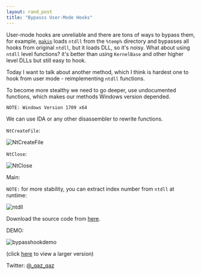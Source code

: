 ```yaml
---
layout: rand_post
title: "Bypasss User-Mode Hooks"
---
```


User-mode hooks are unreliable and there are tons of ways to bypass them, for example, [`makin`](https://github.com/secrary/makin) loads `ntdll` from the `%temp%` directory and bypasses all hooks from original `ntdll`, but it loads DLL, so it's noisy. What about using `ntdll` level functions? it's better than using `KernelBase` and other higher level DLLs but still easy to hook.

Today I want to talk about another method, which I think is hardest one to hook from user mode - reimplementing `ntdll` functions.

To become more stealthy we need to go deeper, use undocumented functions, which makes our methods Windows version depended.

`NOTE: Windows Version 1709 x64`

We can use IDA or any other disassembler to rewrite functions.

`NtCreateFile`:

![NtCreateFile](https://user-images.githubusercontent.com/16405698/36338625-8565857c-13ac-11e8-8135-3f1ea1046a54.PNG)

`NtClose`:

![NtClose](https://user-images.githubusercontent.com/16405698/36338624-853de38c-13ac-11e8-88bf-1544b0ccd838.PNG)

Main:

<script src="https://gist.github.com/anonymous/65fce3db8af2260edee9a26ccf3157d9.js"></script>

`NOTE:` for more stability, you can extract index number from `ntdll` at runtime:

![ntdll](https://user-images.githubusercontent.com/16405698/36371209-53beda4c-1559-11e8-9bbc-f07bb5f05978.PNG)


Download the source code from [here](https://github.com/secrary/sources_from_secrary_posts/tree/master/BypassUserHooks).

DEMO:

![bypasshookdemo](https://user-images.githubusercontent.com/16405698/36338650-f2c2b5fe-13ac-11e8-9c38-401ff014e087.gif)

(click [here](https://user-images.githubusercontent.com/16405698/36338650-f2c2b5fe-13ac-11e8-9c38-401ff014e087.gif) to view a larger version)


Twitter: [@_qaz_qaz](https://twitter.com/_qaz_qaz)